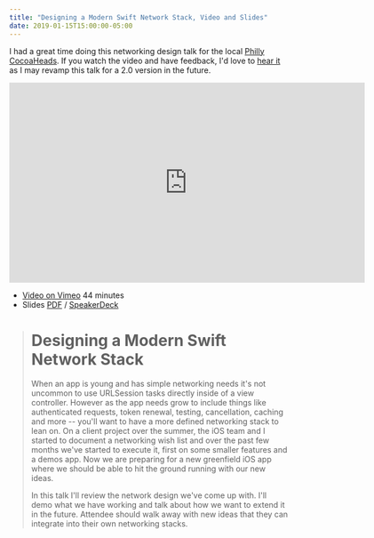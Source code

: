 ```yaml
---
title: "Designing a Modern Swift Network Stack, Video and Slides"
date: 2019-01-15T15:00:00-05:00
---
```


I had a great time doing this networking design talk for the local [Philly CocoaHeads](http://phillycocoa.org/). If you watch the video and have feedback, I'd love to [hear it](/contact) as I may revamp this talk for a 2.0 version in the future.

<iframe src="https://player.vimeo.com/video/311520171" width="640" height="360" frameborder="0" webkitallowfullscreen mozallowfullscreen allowfullscreen></iframe>

* [Video on Vimeo](https://vimeo.com/311520171) 44 minutes
* Slides [PDF](modern-ios-network-zornek-slides.pdf) / [SpeakerDeck](https://speakerdeck.com/zorn/designing-a-modern-swift-network-stack)

> # Designing a Modern Swift Network Stack 
> 
> When an app is young and has simple networking needs it's not uncommon to use URLSession tasks directly inside of a view controller. However as the app needs grow to include things like authenticated requests, token renewal, testing, cancellation, caching and more -- you'll want to have a more defined networking stack to lean on. On a client project over the summer, the iOS team and I started to document a networking wish list and over the past few months we've started to execute it, first on some smaller features and a demos app. Now we are preparing for a new greenfield iOS app where we should be able to hit the ground running with our new ideas.
> 
> In this talk I'll review the network design we've come up with. I'll demo what we have working and talk about how we want to extend it in the future. Attendee should walk away with new ideas that they can integrate into their own networking stacks.
